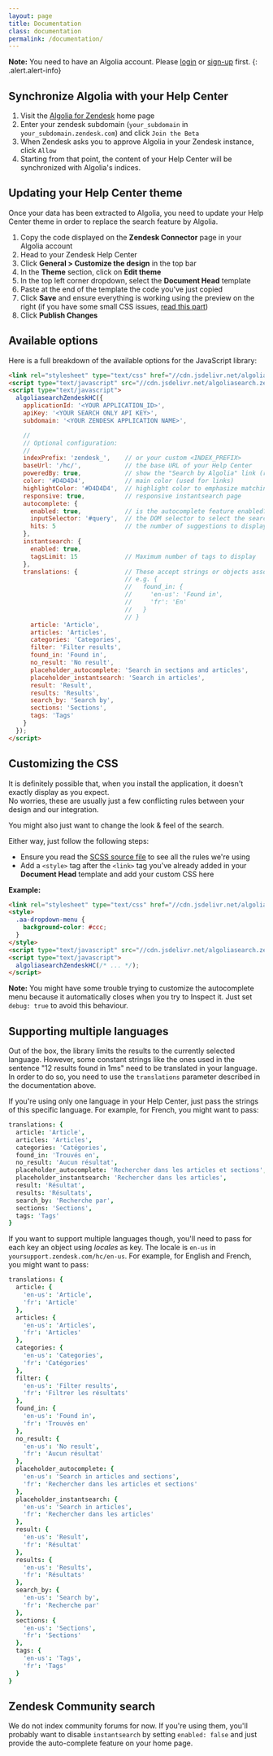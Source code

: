 ```yaml
---
layout: page
title: Documentation
class: documentation
permalink: /documentation/
---
```



**Note:** You need to have an Algolia account. Please [login](https://www.algolia.com/users/sign_in) or [sign-up](https://www.algolia.com/users/sign_up) first.
{: .alert.alert-info}

## Synchronize Algolia with your Help Center

1. Visit the [Algolia for Zendesk](https://community.algolia.com/zendesk/) home page
1. Enter your zendesk subdomain (`your_subdomain` in `your_subdomain.zendesk.com`) and click `Join the Beta`
1. When Zendesk asks you to approve Algolia in your Zendesk instance, click `Allow`
1. Starting from that point, the content of your Help Center will be synchronized with Algolia's indices.

## Updating your Help Center theme

Once your data has been extracted to Algolia, you need to update your Help Center theme in order to replace the search feature by Algolia.

1. Copy the code displayed on the **Zendesk Connector** page in your Algolia account
2. Head to your Zendesk Help Center
3. Click **General > Customize the design** in the top bar
4. In the **Theme** section, click on **Edit theme**
5. In the top left corner dropdown, select the **Document Head** template
6. Paste at the end of the template the code you've just copied
7. Click **Save** and ensure everything is working using the preview on the right (if you have some small CSS issues, [read this part](#customizing-the-css))
8. Click **Publish Changes**

## Available options

Here is a full breakdown of the available options for the JavaScript library:

```html
<link rel="stylesheet" type="text/css" href="//cdn.jsdelivr.net/algoliasearch.zendesk-hc/2/algoliasearch.zendesk-hc.min.css">
<script type="text/javascript" src="//cdn.jsdelivr.net/algoliasearch.zendesk-hc/2/algoliasearch.zendesk-hc.min.js"></script>
<script type="text/javascript">
  algoliasearchZendeskHC({
    applicationId: '<YOUR APPLICATION_ID>',
    apiKey: '<YOUR SEARCH ONLY API KEY>',
    subdomain: '<YOUR ZENDESK APPLICATION NAME>',

    //
    // Optional configuration:
    //
    indexPrefix: 'zendesk_',    // or your custom <INDEX_PREFIX>
    baseUrl: '/hc/',            // the base URL of your Help Center
    poweredBy: true,            // show the "Search by Algolia" link (required if you're on Algolia's FREE plan)
    color: '#D4D4D4',           // main color (used for links)
    highlightColor: '#D4D4D4',  // highlight color to emphasize matching text
    responsive: true,           // responsive instantsearch page
    autocomplete: {
      enabled: true,            // is the autocomplete feature enabled?
      inputSelector: '#query',  // the DOM selector to select the search box
      hits: 5                   // the number of suggestions to display
    },
    instantsearch: {
      enabled: true,
      tagsLimit: 15             // Maximum number of tags to display
    },
    translations: {             // These accept strings or objects associating locale with value
                                // e.g. {
                                //   found_in: {
                                //     'en-us': 'Found in',
                                //     'fr': 'En'
                                //   }
                                // }
      article: 'Article',
      articles: 'Articles',
      categories: 'Categories',
      filter: 'Filter results',
      found_in: 'Found in',
      no_result: 'No result',
      placeholder_autocomplete: 'Search in sections and articles',
      placeholder_instantsearch: 'Search in articles',
      result: 'Result',
      results: 'Results',
      search_by: 'Search by',
      sections: 'Sections',
      tags: 'Tags'
    }
  });
</script>
```

## Customizing the CSS

It is definitely possible that, when you install the application, it doesn't exactly display as you expect.  
No worries, these are usually just a few conflicting rules between your design and our integration.

You might also just want to change the look & feel of the search.

Either way, just follow the following steps:

- Ensure you read the [SCSS source file](https://github.com/algolia/algoliasearch-zendesk/blob/master/app/css/index.scss) to see all the rules we're using
- Add a `<style>` tag after the `<link>` tag you've already added in your **Document Head** template and add your custom CSS here

**Example:**

```html
<link rel="stylesheet" type="text/css" href="//cdn.jsdelivr.net/algoliasearch.zendesk-hc/CURRENT_VERSION/algoliasearch.zendesk-hc.min.css">
<style>
  .aa-dropdown-menu {
    background-color: #ccc;
  }
</style>
<script type="text/javascript" src="//cdn.jsdelivr.net/algoliasearch.zendesk-hc/CURRENT_VERSION/algoliasearch.zendesk-hc.min.js"></script>
<script type="text/javascript">
  algoliasearchZendeskHC(/* ... */);
</script>
```

**Note:** You might have some trouble trying to customize the autocomplete menu because it automatically closes when you try to Inspect it.
Just set `debug: true` to avoid this behaviour.

## Supporting multiple languages

Out of the box, the library limits the results to the currently selected language.
However, some constant strings like the ones used in the sentence "12 results found in 1ms" need to be translated in your language. In order to do so, you need to use the `translations` parameter described in the documentation above.

If you're using only one language in your Help Center, just pass the strings of this specific language. For example, for French, you might want to pass:

```coffee
translations: {
  article: 'Article',
  articles: 'Articles',
  categories: 'Catégories',
  found_in: 'Trouvés en',
  no_result: 'Aucun résultat',
  placeholder_autocomplete: 'Rechercher dans les articles et sections',
  placeholder_instantsearch: 'Rechercher dans les articles',
  result: 'Résultat',
  results: 'Résultats',
  search_by: 'Recherche par',
  sections: 'Sections',
  tags: 'Tags'
}
```

If you want to support multiple languages though, you'll need to pass for each key an object using *locales* as key. The locale is `en-us` in `yoursupport.zendesk.com/hc/en-us`. For example, for English and French, you might want to pass:

```coffee
translations: {
  article: {
    'en-us': 'Article',
    'fr': 'Article'
  },
  articles: {
    'en-us': 'Articles',
    'fr': 'Articles'
  },
  categories: {
    'en-us': 'Categories',
    'fr': 'Catégories'
  },
  filter: {
    'en-us': 'Filter results',
    'fr': 'Filtrer les résultats'
  },
  found_in: {
    'en-us': 'Found in',
    'fr': 'Trouvés en'
  },
  no_result: {
    'en-us': 'No result',
    'fr': 'Aucun résultat'
  },
  placeholder_autocomplete: {
    'en-us': 'Search in articles and sections',
    'fr': 'Rechercher dans les articles et sections'
  },
  placeholder_instantsearch: {
    'en-us': 'Search in articles',
    'fr': 'Rechercher dans les articles'
  },
  result: {
    'en-us': 'Result',
    'fr': 'Résultat'
  },
  results: {
    'en-us': 'Results',
    'fr': 'Résultats'
  },
  search_by: {
    'en-us': 'Search by',
    'fr': 'Recherche par'
  },
  sections: {
    'en-us': 'Sections',
    'fr': 'Sections'
  },
  tags: {
    'en-us': 'Tags',
    'fr': 'Tags'
  }
}
```

## Zendesk Community search

We do not index community forums for now. If you're using them, you'll probably want to disable `instantsearch` by setting `enabled: false` and just provide the auto-complete feature on your home page.
